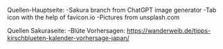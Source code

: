 Quellen-Hauptseite: 
-Sakura branch from ChatGPT image generator
-Tab icon with the help of favicon.io
-Pictures from unsplash.com

Quellen Sakuraseite:
-Blüte Vorhersagen: 
   https://wanderweib.de/tipps-kirschblueten-kalender-vorhersage-japan/
   